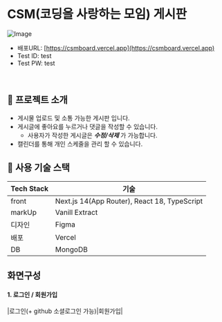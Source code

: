# CSM(코딩을 사랑하는 모임) 게시판
![Image](https://github.com/user-attachments/assets/9e4822aa-adc1-4129-9184-db32b929f491)

- 배포URL: [https://csmboard.vercel.app](https://csmboard.vercel.app)
- Test ID: test
- Test PW: test

<br />

## 📌 프로젝트 소개
- 게시물 업로드 및 소통 가능한 게시판 입니다.
- 게시글에 좋아요를 누르거나 댓글을 작성할 수 있습니다.
    * 사용자가 작성한 게시글은 ***수정/삭제*** 가 가능합니다.
- 캘린더를 통해 개인 스케줄을 관리 할 수 있습니다.


## 🔧 사용 기술 스택
|Tech Stack|기술|
|---|---|
|front|Next.js 14(App Router), React 18, TypeScript|
|markUp|Vanill Extract|
|디자인|Figma| 
|배포|Vercel|
|DB|MongoDB|

## 화면구성
#### 1. 로그인 / 회원가입
|로그인(+ github 소셜로그인 가능)|회원가입|
